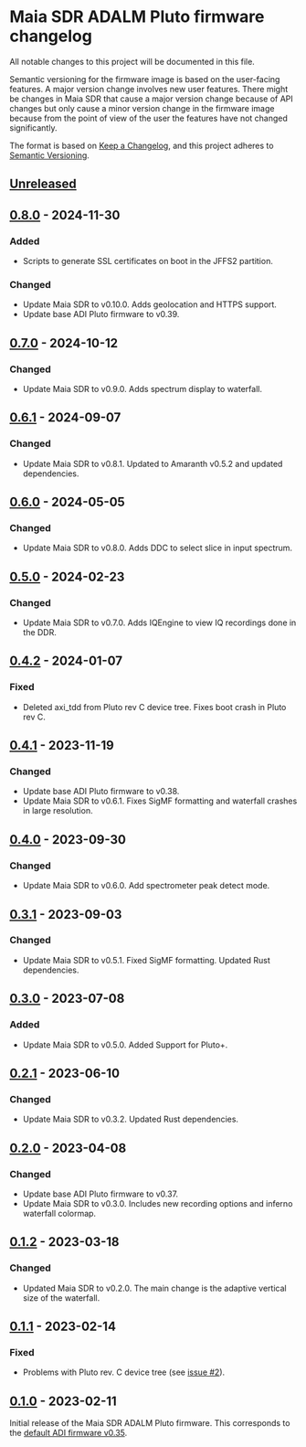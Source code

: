 # Maia SDR ADALM Pluto firmware changelog

All notable changes to this project will be documented in this file.

Semantic versioning for the firmware image is based on the user-facing
features. A major version change involves new user features. There might be
changes in Maia SDR that cause a major version change because of API changes but
only cause a minor version change in the firmware image because from the point
of view of the user the features have not changed significantly.

The format is based on [Keep a Changelog](https://keepachangelog.com/en/1.0.0/),
and this project adheres to [Semantic Versioning](https://semver.org/spec/v2.0.0.html).

## [Unreleased]

## [0.8.0] - 2024-11-30

### Added

- Scripts to generate SSL certificates on boot in the JFFS2 partition.

### Changed

- Update Maia SDR to v0.10.0. Adds geolocation and HTTPS support.
- Update base ADI Pluto firmware to v0.39.

## [0.7.0] - 2024-10-12

### Changed

- Update Maia SDR to v0.9.0. Adds spectrum display to waterfall.

## [0.6.1] - 2024-09-07

### Changed

- Update Maia SDR to v0.8.1. Updated to Amaranth v0.5.2 and updated dependencies.

## [0.6.0] - 2024-05-05

### Changed

- Update Maia SDR to v0.8.0. Adds DDC to select slice in input spectrum.

## [0.5.0] - 2024-02-23

### Changed

- Update Maia SDR to v0.7.0. Adds IQEngine to view IQ recordings done in the DDR.

## [0.4.2] - 2024-01-07

### Fixed

- Deleted axi_tdd from Pluto rev C device tree. Fixes boot crash in Pluto rev C.

## [0.4.1] - 2023-11-19

### Changed

- Update base ADI Pluto firmware to v0.38.
- Update Maia SDR to v0.6.1. Fixes SigMF formatting and waterfall crashes in large resolution.

## [0.4.0] - 2023-09-30

### Changed

- Update Maia SDR to v0.6.0. Add spectrometer peak detect mode.

## [0.3.1] - 2023-09-03

### Changed

- Update Maia SDR to v0.5.1. Fixed SigMF formatting. Updated Rust dependencies.

## [0.3.0] - 2023-07-08

### Added

- Update Maia SDR to v0.5.0. Added Support for Pluto+.

## [0.2.1] - 2023-06-10

### Changed

- Update Maia SDR to v0.3.2. Updated Rust dependencies.

## [0.2.0] - 2023-04-08

### Changed

- Update base ADI Pluto firmware to v0.37.
- Update Maia SDR to v0.3.0. Includes new recording options and inferno waterfall colormap.

## [0.1.2] - 2023-03-18

### Changed

- Updated Maia SDR to v0.2.0. The main change is the adaptive vertical size of the waterfall.

## [0.1.1] - 2023-02-14

### Fixed

- Problems with Pluto rev. C device tree (see [issue #2](https://github.com/maia-sdr/plutosdr-fw/issues/2)).

## [0.1.0] - 2023-02-11

Initial release of the Maia SDR ADALM Pluto firmware. This corresponds to the
[default ADI firmware v0.35](https://github.com/analogdevicesinc/plutosdr-fw/releases/tag/v0.35).

[unreleased]: https://github.com/maia-sdr/plutosdr-fw/compare/maia-sdr-v0.8.0...HEAD
[0.8.0]: https://github.com/maia-sdr/plutosdr-fw/compare/maia-sdr-v0.7.0...maia-sdr-v0.8.0
[0.7.0]: https://github.com/maia-sdr/plutosdr-fw/compare/maia-sdr-v0.6.1...maia-sdr-v0.7.0
[0.6.1]: https://github.com/maia-sdr/plutosdr-fw/compare/maia-sdr-v0.6.0...maia-sdr-v0.6.1
[0.6.0]: https://github.com/maia-sdr/plutosdr-fw/compare/maia-sdr-v0.5.0...maia-sdr-v0.6.0
[0.5.0]: https://github.com/maia-sdr/plutosdr-fw/compare/maia-sdr-v0.4.2...maia-sdr-v0.5.0
[0.4.2]: https://github.com/maia-sdr/plutosdr-fw/compare/maia-sdr-v0.4.1...maia-sdr-v0.4.2
[0.4.1]: https://github.com/maia-sdr/plutosdr-fw/compare/maia-sdr-v0.4.0...maia-sdr-v0.4.1
[0.4.0]: https://github.com/maia-sdr/plutosdr-fw/compare/maia-sdr-v0.3.1...maia-sdr-v0.4.0
[0.3.1]: https://github.com/maia-sdr/plutosdr-fw/compare/maia-sdr-v0.3.0...maia-sdr-v0.3.1
[0.3.0]: https://github.com/maia-sdr/plutosdr-fw/compare/maia-sdr-v0.2.1...maia-sdr-v0.3.0
[0.2.1]: https://github.com/maia-sdr/plutosdr-fw/compare/maia-sdr-v0.2.0...maia-sdr-v0.2.1
[0.2.0]: https://github.com/maia-sdr/plutosdr-fw/compare/maia-sdr-v0.1.2...maia-sdr-v0.2.0
[0.1.2]: https://github.com/maia-sdr/plutosdr-fw/compare/maia-sdr-v0.1.1...maia-sdr-v0.1.2
[0.1.1]: https://github.com/maia-sdr/plutosdr-fw/compare/maia-sdr-v0.1.0...maia-sdr-v0.1.1
[0.1.0]: https://github.com/maia-sdr/plutosdr-fw/releases/tag/maia-sdr-v0.1.0
